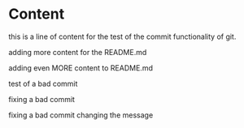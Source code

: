 # Content

this is a line of content for the test of the commit functionality of git.

adding more content for the README.md

adding even MORE content to README.md

test of a bad commit

fixing a bad commit

fixing a bad commit changing the message
